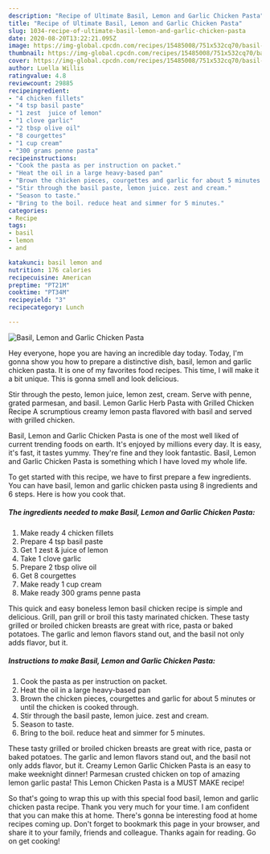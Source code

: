 ```yaml
---
description: "Recipe of Ultimate Basil, Lemon and Garlic Chicken Pasta"
title: "Recipe of Ultimate Basil, Lemon and Garlic Chicken Pasta"
slug: 1034-recipe-of-ultimate-basil-lemon-and-garlic-chicken-pasta
date: 2020-08-20T13:22:21.095Z
image: https://img-global.cpcdn.com/recipes/15485008/751x532cq70/basil-lemon-and-garlic-chicken-pasta-recipe-main-photo.jpg
thumbnail: https://img-global.cpcdn.com/recipes/15485008/751x532cq70/basil-lemon-and-garlic-chicken-pasta-recipe-main-photo.jpg
cover: https://img-global.cpcdn.com/recipes/15485008/751x532cq70/basil-lemon-and-garlic-chicken-pasta-recipe-main-photo.jpg
author: Luella Willis
ratingvalue: 4.8
reviewcount: 29885
recipeingredient:
- "4 chicken fillets"
- "4 tsp basil paste"
- "1 zest  juice of lemon"
- "1 clove garlic"
- "2 tbsp olive oil"
- "8 courgettes"
- "1 cup cream"
- "300 grams penne pasta"
recipeinstructions:
- "Cook the pasta as per instruction on packet."
- "Heat the oil in a large heavy-based pan"
- "Brown the chicken pieces, courgettes and garlic for about 5 minutes or until the chicken is cooked through."
- "Stir through the basil paste, lemon juice. zest and cream."
- "Season to taste."
- "Bring to the boil. reduce heat and simmer for 5 minutes."
categories:
- Recipe
tags:
- basil
- lemon
- and

katakunci: basil lemon and 
nutrition: 176 calories
recipecuisine: American
preptime: "PT21M"
cooktime: "PT34M"
recipeyield: "3"
recipecategory: Lunch

---
```



![Basil, Lemon and Garlic Chicken Pasta](https://img-global.cpcdn.com/recipes/15485008/751x532cq70/basil-lemon-and-garlic-chicken-pasta-recipe-main-photo.jpg)

Hey everyone, hope you are having an incredible day today. Today, I'm gonna show you how to prepare a distinctive dish, basil, lemon and garlic chicken pasta. It is one of my favorites food recipes. This time, I will make it a bit unique. This is gonna smell and look delicious.

Stir through the pesto, lemon juice, lemon zest, cream. Serve with penne, grated parmesan, and basil. Lemon Garlic Herb Pasta with Grilled Chicken Recipe A scrumptious creamy lemon pasta flavored with basil and served with grilled chicken.

Basil, Lemon and Garlic Chicken Pasta is one of the most well liked of current trending foods on earth. It's enjoyed by millions every day. It is easy, it's fast, it tastes yummy. They're fine and they look fantastic. Basil, Lemon and Garlic Chicken Pasta is something which I have loved my whole life.


To get started with this recipe, we have to first prepare a few ingredients. You can have basil, lemon and garlic chicken pasta using 8 ingredients and 6 steps. Here is how you cook that.

<!--inarticleads1-->

##### The ingredients needed to make Basil, Lemon and Garlic Chicken Pasta:

1. Make ready 4 chicken fillets
1. Prepare 4 tsp basil paste
1. Get 1 zest &amp; juice of lemon
1. Take 1 clove garlic
1. Prepare 2 tbsp olive oil
1. Get 8 courgettes
1. Make ready 1 cup cream
1. Make ready 300 grams penne pasta


This quick and easy boneless lemon basil chicken recipe is simple and delicious. Grill, pan grill or broil this tasty marinated chicken. These tasty grilled or broiled chicken breasts are great with rice, pasta or baked potatoes. The garlic and lemon flavors stand out, and the basil not only adds flavor, but it. 

<!--inarticleads2-->

##### Instructions to make Basil, Lemon and Garlic Chicken Pasta:

1. Cook the pasta as per instruction on packet.
1. Heat the oil in a large heavy-based pan
1. Brown the chicken pieces, courgettes and garlic for about 5 minutes or until the chicken is cooked through.
1. Stir through the basil paste, lemon juice. zest and cream.
1. Season to taste.
1. Bring to the boil. reduce heat and simmer for 5 minutes.


These tasty grilled or broiled chicken breasts are great with rice, pasta or baked potatoes. The garlic and lemon flavors stand out, and the basil not only adds flavor, but it. Creamy Lemon Garlic Chicken Pasta is an easy to make weeknight dinner! Parmesan crusted chicken on top of amazing lemon garlic pasta! This Lemon Chicken Pasta is a MUST MAKE recipe! 

So that's going to wrap this up with this special food basil, lemon and garlic chicken pasta recipe. Thank you very much for your time. I am confident that you can make this at home. There's gonna be interesting food at home recipes coming up. Don't forget to bookmark this page in your browser, and share it to your family, friends and colleague. Thanks again for reading. Go on get cooking!
